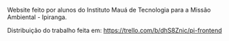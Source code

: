 Website feito por alunos do Instituto Mauá de Tecnologia para a Missão Ambiental - Ipiranga.


Distribuição do trabalho feita em: https://trello.com/b/dhS8Znic/pi-frontend

